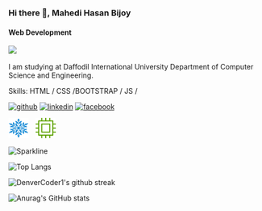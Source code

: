 

### Hi there 👋, Mahedi Hasan Bijoy
#### Web Development
![](https://komarev.com/ghpvc/?username=mahedi2150&color=brightgreen)

I am studying at Daffodil International University Department of Computer Science and Engineering. 


Skills:   HTML / CSS /BOOTSTRAP / JS /





[<img src='https://cdn.jsdelivr.net/npm/simple-icons@3.0.1/icons/github.svg' alt='github' height='40'>](https://github.com/https://github.com/Mahedi2150)  [<img src='https://cdn.jsdelivr.net/npm/simple-icons@3.0.1/icons/linkedin.svg' alt='linkedin' height='40'>](https://www.linkedin.com/in/https://www.linkedin.com/in/mahedi2150//)  [<img src='https://cdn.jsdelivr.net/npm/simple-icons@3.0.1/icons/facebook.svg' alt='facebook' height='40'>](https://www.facebook.com/https://www.facebook.com/mahedi2150/)  





<a href='https://archiveprogram.github.com/'><img src='https://raw.githubusercontent.com/acervenky/animated-github-badges/master/assets/acbadge.gif' width='40' height='40'></a> <a href='https://docs.github.com/en/developers'><img src='https://raw.githubusercontent.com/acervenky/animated-github-badges/master/assets/devbadge.gif' width='40' height='40'></a> 



<!--
**Mahedi2150/Mahedi2150** is a ✨ _special_ ✨ repository because its `README.md` (this file) appears on your GitHub profile.

Here are some ideas to get you started:

- 🔭 I’m currently working on ...
- 🌱 I’m currently learning ...
- 👯 I’m looking to collaborate on ...
- 🤔 I’m looking for help with ...
- 💬 Ask me about ...
- 📫 How to reach me: ...
- 😄 Pronouns: ...
- ⚡ Fun fact: ...
-->
![Sparkline](https://stars.medv.io/mahedi2150/badges.svg)


![Top Langs](https://github-readme-stats.vercel.app/api/top-langs/?username=mahedi2150&layout=compact&theme=radical)

![DenverCoder1's github streak](https://github-readme-streak-stats.herokuapp.com/?user=mahedi2150&theme=blue-green)

![Anurag's GitHub stats](https://github-readme-stats.vercel.app/api?username=mahedi2150&show_icons=true&theme=radical)






